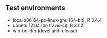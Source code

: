 ## Test environments
* local x86_64-pc-linux-gnu (64-bit), R 3.4.4
* ubuntu 12.04 (on travis-ci), R 3.1.2
* win-builder (devel and release)


